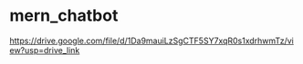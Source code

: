 # mern_chatbot
https://drive.google.com/file/d/1Da9mauiLzSgCTF5SY7xqR0s1xdrhwmTz/view?usp=drive_link
